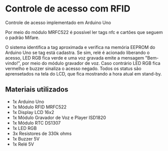# Controle de acesso com RFID
Controle de acesso implementado em Arduino Uno

Por meio do módulo MRFC522 é possível ler tags nfc e cartões que seguem o padrão Mifare.

O sistema identifica a tag aproximada e verifica na memória EEPROM do Arduino Uno se tag está cadastra. Se sim, relé é acionado liberando o acesso, LED RGB fica verde e uma voz gravada emite a mensagem "Bem-vindo!", por meio do módulo gravador de voz. Caso contrário LED RGB fica vermelho e buzzer sinaliza o acesso negado. Todos os status são aprensetados na tela do LCD, que fica mostrando a hora atual em stand-by.

## Materiais utilizados
* 1x Arduino Uno
* 1x Módulo RFID MRFC522
* 1x Display LCD 16x2
* 1x Módulo Gravador de Voz e Player ISD1820
* 1x Módulo RTC DS1307
* 1x LED RGB
* 3x Resistores de 330k ohms
* 1x Buzzer 5V
* 1x Relé 5V
